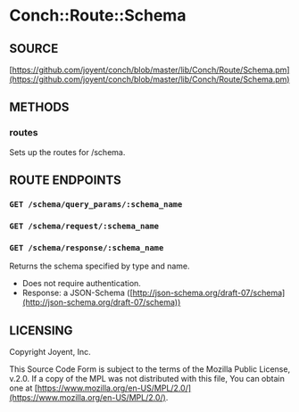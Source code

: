 # Conch::Route::Schema

## SOURCE

[https://github.com/joyent/conch/blob/master/lib/Conch/Route/Schema.pm](https://github.com/joyent/conch/blob/master/lib/Conch/Route/Schema.pm)

## METHODS

### routes

Sets up the routes for /schema.

## ROUTE ENDPOINTS

### `GET /schema/query_params/:schema_name`

### `GET /schema/request/:schema_name`

### `GET /schema/response/:schema_name`

Returns the schema specified by type and name.

- Does not require authentication.
- Response: a JSON-Schema ([http://json-schema.org/draft-07/schema](http://json-schema.org/draft-07/schema))

## LICENSING

Copyright Joyent, Inc.

This Source Code Form is subject to the terms of the Mozilla Public License,
v.2.0. If a copy of the MPL was not distributed with this file, You can obtain
one at [https://www.mozilla.org/en-US/MPL/2.0/](https://www.mozilla.org/en-US/MPL/2.0/).
